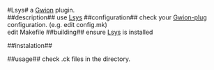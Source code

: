 #Lsys#
  a [Gwion](https://github.com/fennecdjay/Gwion) plugin.  
##description##
use [Lsys](https://github.com/.../Lsys)
##configuration##
check your [Gwion-plug](https://github.com/fennecdjay/Gwion-plug) configuration. (e.g. edit config.mk)  
edit Makefile
##building##
ensure [Lsys](https://github.com/.../Lsys) is installed

##instalation##

##usage##
check .ck files in the directory.
